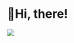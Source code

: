 # 👋Hi, there!
![](https://img.shields.io/badge/ios-white?style=for-the-badge&logo=apple&logoColor=black)
